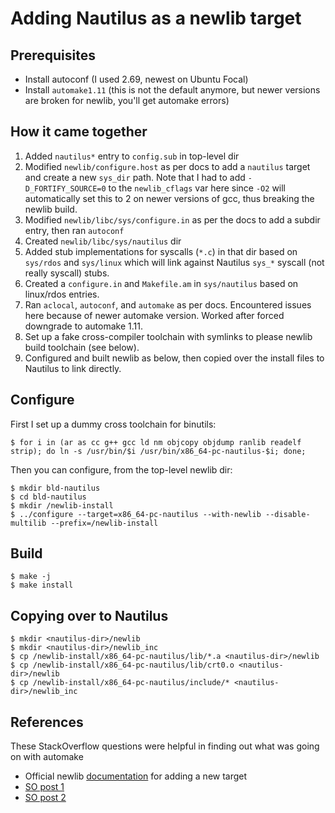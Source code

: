 
# Adding Nautilus as a newlib target

## Prerequisites
* Install autoconf (I used 2.69, newest on Ubuntu Focal)
* Install `automake1.11` (this is not the default anymore, but newer versions are broken for newlib, you'll get automake errors)


## How it came together
1. Added `nautilus*` entry to `config.sub` in top-level dir
2. Modified `newlib/configure.host` as per docs to add a `nautilus` target and create a new `sys_dir` path.  Note that I had
   to add `-D_FORTIFY_SOURCE=0` to the `newlib_cflags` var here since `-O2` will automatically set this to 2 on newer
   versions of gcc, thus breaking the newlib build.
3. Modified `newlib/libc/sys/configure.in` as per the docs to add a subdir entry, then ran `autoconf`
4. Created `newlib/libc/sys/nautilus` dir
5. Added stub implementations for syscalls (`*.c`) in that dir based on `sys/rdos` and `sys/linux` which 
   will link against Nautilus `sys_*` syscall (not really syscall) stubs.
6. Created a `configure.in` and `Makefile.am` in `sys/nautilus` based on linux/rdos entries.
7. Ran `aclocal`, `autoconf`, and `automake` as per docs. Encountered issues here because of newer automake version. Worked
   after forced downgrade to automake 1.11.
8. Set up a fake cross-compiler toolchain with symlinks to please newlib build toolchain (see below).
9. Configured and built newlib as below, then copied over the install files to Nautilus to link directly.

## Configure
First I set up a dummy cross toolchain for binutils:

```
$ for i in (ar as cc g++ gcc ld nm objcopy objdump ranlib readelf strip); do ln -s /usr/bin/$i /usr/bin/x86_64-pc-nautilus-$i; done;
```

Then you can configure, from the top-level newlib dir:

```
$ mkdir bld-nautilus
$ cd bld-nautilus
$ mkdir /newlib-install
$ ../configure --target=x86_64-pc-nautilus --with-newlib --disable-multilib --prefix=/newlib-install
```

## Build
```
$ make -j
$ make install
```

## Copying over to Nautilus
```
$ mkdir <nautilus-dir>/newlib
$ mkdir <nautilus-dir>/newlib_inc
$ cp /newlib-install/x86_64-pc-nautilus/lib/*.a <nautilus-dir>/newlib
$ cp /newlib-install/x86_64-pc-nautilus/lib/crt0.o <nautilus-dir>/newlib
$ cp /newlib-install/x86_64-pc-nautilus/include/* <nautilus-dir>/newlib_inc
```

## References
These StackOverflow questions were helpful in finding out what was going on with automake
* Official newlib [documentation](https://www.embecosm.com/appnotes/ean9/html/ch09.html) for adding a new target
* [SO post 1](https://stackoverflow.com/questions/16188335/automake-error-no-proper-invocation-of-am-init-automake-was-found)
* [SO post 2](https://stackoverflow.com/questions/23976423/porting-newlib-with-current-autotools)

